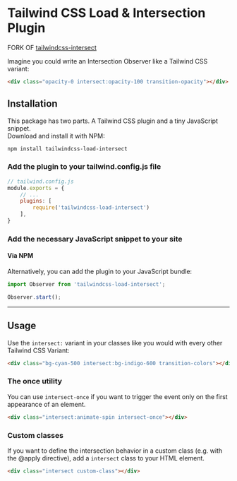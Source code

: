 # Tailwind CSS Load & Intersection Plugin
FORK OF [tailwindcss-intersect](https://github.com/heidkaemper/tailwindcss-intersect)

Imagine you could write an Intersection Observer like a Tailwind CSS variant:
```html
<div class="opacity-0 intersect:opacity-100 transition-opacity"></div>
```



## Installation
This package has two parts. A Tailwind CSS plugin and a tiny JavaScript snippet.<br>
Download and install it with NPM:
```sh
npm install tailwindcss-load-intersect
```

### Add the plugin to your tailwind.config.js file
```js
// tailwind.config.js
module.exports = {
    // ...
    plugins: [
        require('tailwindcss-load-intersect')
    ],
}
```

### Add the necessary JavaScript snippet to your site

#### Via NPM
Alternatively, you can add the plugin to your JavaScript bundle:
```js
import Observer from 'tailwindcss-load-intersect';

Observer.start();
```

---

## Usage
Use the `intersect:` variant in your classes like you would with every other Tailwind CSS Variant:
```html
<div class="bg-cyan-500 intersect:bg-indigo-600 transition-colors"></div>
```

### The once utility
You can use `intersect-once` if you want to trigger the event only on the first appearance of an element.
```html
<div class="intersect:animate-spin intersect-once"></div>
```

### Custom classes
If you want to define the intersection behavior in a custom class (e.g. with the @apply directive), add a `intersect` class to your HTML element.
```html
<div class="intersect custom-class"></div>
```
